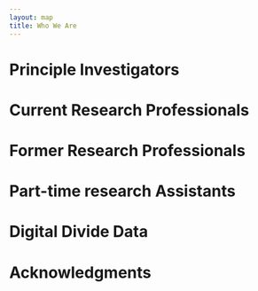 ```yaml
---
layout: map
title: Who We Are
---
```


# Principle Investigators
# Current Research Professionals
# Former Research Professionals
# Part-time research Assistants
# Digital Divide Data
# Acknowledgments
